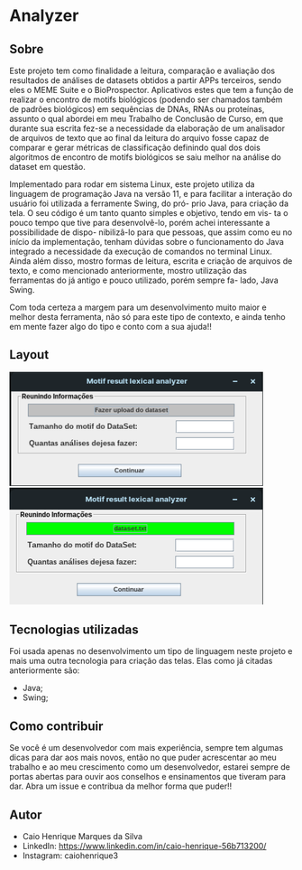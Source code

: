 # Analyzer

## Sobre
Este projeto tem como finalidade a leitura, comparação e avaliação dos resultados de análises 
de datasets obtidos a partir APPs terceiros, sendo eles o MEME Suite e o BioProspector. 
Aplicativos estes que tem a função de realizar o encontro de motifs biológicos (podendo ser 
chamados também de padrões biológicos) em sequências de DNAs, RNAs ou proteínas, assunto o qual 
abordei em meu Trabalho de Conclusão de Curso, em que durante sua escrita fez-se a necessidade da 
elaboração de um analisador de arquivos de texto que ao final da leitura do arquivo fosse capaz 
de comparar e gerar métricas de classificação definindo qual dos dois algoritmos de encontro de 
motifs biológicos se saiu melhor na análise do dataset em questão. 
 
Implementado para rodar em sistema Linux, este projeto utiliza da linguagem de programação Java 
na versão 11, e para facilitar a interação do usuário foi utilizada a ferramente Swing, do pró-
prio Java, para criação da tela. O seu código é um tanto quanto simples e objetivo, tendo em vis-
ta o pouco tempo que tive para desenvolvê-lo, porém achei interessante a possibilidade de dispo-
nibilizâ-lo para que pessoas, que assim como eu no início da implementação, tenham dúvidas sobre 
o funcionamento do Java integrado a necessidade da execução de comandos no terminal Linux. Ainda 
além disso, mostro formas de leitura, escrita e criação de arquivos de texto, e como mencionado 
anteriormente, mostro utilização das ferramentas do já antigo e pouco utilizado, porém sempre fa- 
lado, Java Swing.

Com toda certeza a margem para um desenvolvimento muito maior e melhor desta ferramenta, não só 
para este tipo de contexto, e ainda tenho em mente fazer algo do tipo e conto com a sua ajuda!!

## Layout
<img width="450" heigth="500" src="Images/img1.png"> 
<img width="450" heigth="500" src="Images/img2.png"> 

## Tecnologias utilizadas
Foi usada apenas no desenvolvimento um tipo de linguagem neste projeto e mais uma outra tecnologia
para criação das telas. Elas como já citadas anteriormente são:

 - Java;
 - Swing;

## Como contribuir
Se você é um desenvolvedor com mais experiência, sempre tem algumas dicas para dar aos mais novos,
então no que puder acrescentar ao meu trabalho e ao meu crescimento como um desenvolvedor, estarei 
sempre de portas abertas para ouvir aos conselhos e ensinamentos que tiveram para dar. 
Abra um issue e contribua da melhor forma que puder!!

## Autor 

 - Caio Henrique Marques da Silva
 - LinkedIn: https://www.linkedin.com/in/caio-henrique-56b713200/
 - Instagram: caiohenrique3